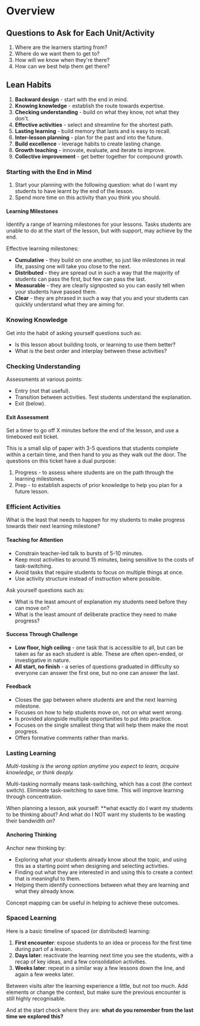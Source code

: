 # Overview

## Questions to Ask for Each Unit/Activity

1. Where are the learners starting from?
2. Where do we want them to get to?
3. How will we know when they're there?
4. How can we best help them get there?

## Lean Habits

1. **Backward design** - start with the end in mind.
2. **Knowing knowledge** - establish the route towards expertise.
3. **Checking understanding** - build on what they know, not what they don't.
4. **Effective activities** - select and streamline for the shortest path.
5. **Lasting learning** - build memory that lasts and is easy to recall.
6. **Inter-lesson planning** - plan for the past and into the future.
7. **Build excellence** - leverage habits to create lasting change.
8. **Growth teaching** - innovate, evaluate, and iterate to improve.
9. **Collective improvement** - get better together for compound growth.

### Starting with the End in Mind

1. Start your planning with the following question: what do I want my students to have learnt by the end of the lesson.
2. Spend more time on this activity than you think you should.

#### Learning Milestones

Identify a range of learning milestones for your lessons.  Tasks students are unable to do at the start of the lesson, but with support, may achieve by the end.

Effective learning milestones:

- **Cumulative** - they build on one another, so just like milestones in real life, passing one will take you close to the next.
- **Distributed** - they are spread out in such a way that the majority of students can pass the first, but few can pass the last.
- **Measurable** - they are clearly signposted so you can easily tell when your students have passed them.
- **Clear** - they are phrased in such a way that you and your students can quickly understand what they are aiming for.

### Knowing Knowledge

Get into the habit of asking yourself questions such as:

- Is this lesson about building tools, or learning to use them better?
- What is the best order and interplay between these activities?

### Checking Understanding

Assessments at various points:

- Entry (not that useful).
- Transition between activities.  Test students understand the explanation.
- Exit (below).

#### Exit Assessment

Set a timer to go off X minutes before the end of the lesson, and use a timeboxed exit ticket.

This is a small slip of paper with 3-5 questions that students complete within a certain time, and then hand to you as they walk out the door.  The questions on this ticket have a dual purpose:

1. Progress - to assess where students are on the path through the learning milestones.
2. Prep - to establish aspects of prior knowledge to help you plan for a future lesson.

### Efficient Activities

What is the least that needs to happen for my students to make progress towards their next learning milestone?

#### Teaching for Attention

- Constrain teacher-led talk to bursts of 5-10 minutes.
- Keep most activities to around 15 minutes, being sensitive to the costs of task-switching.
- Avoid tasks that require students to focus on multiple things at once.
- Use activity structure instead of instruction where possible.

Ask yourself questions such as:

- What is the least amount of explanation my students need before they can move on?
- What is the least amount of deliberate practice they need to make progress?

#### Success Through Challenge

- **Low floor, high ceiling** - one task that is accessible to all, but can be taken as far as each student is able.  These are often open-ended, or investigative in nature.
- **All start, no finish** - a series of questions graduated in difficulty so everyone can answer the first one, but no one can answer the last.

#### Feedback

- Closes the gap between where students are and the next learning milestone.
- Focuses on how to help students move on, not on what went wrong.
- Is provided alongside multiple opportunities to put into practice.
- Focuses on the single smallest thing that will help them make the most progress.
- Offers formative comments rather than marks.

### Lasting Learning

*Multi-tasking is the wrong option anytime you expect to learn, acquire knowledge, or think deeply.*

Multi-tasking normally means task-switching, which has a cost (the context switch).  Eliminate task-switching to save time.  This will improve learning through concentration.

When planning a lesson, ask yourself: **what exactly do I want my students to be thinking about?  And what do I NOT want my students to be wasting their bandwidth on?

#### Anchoring Thinking

Anchor new thinking by:

- Exploring what your students already know about the topic, and using this as a starting point when designing and selecting activities.
- Finding out what they are interested in and using this to create a context that is meaningful to them.
- Helping them identify connections between what they are learning and what they already know.

Concept mapping can be useful in helping to achieve these outcomes.

### Spaced Learning

Here is a basic timeline of spaced (or distributed) learning:

1. **First encounter**: expose students to an idea or process for the first time during part of a lesson.
2. **Days later**: reactivate the learning next time you see the students, with a recap of key ideas, and a few consolidation activities.
3. **Weeks later**: repeat in a similar way a few lessons down the line, and again a few weeks later.

Between visits alter the learning experience a little, but not too much.  Add elements or change the context, but make sure the previous encounter is still highly recognisable.

And at the start check where they are: **what do you remember from the last time we explored this?**